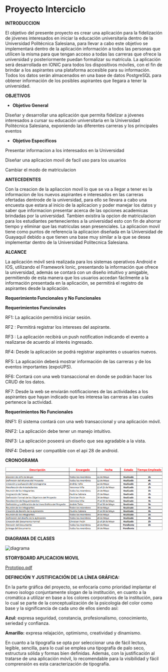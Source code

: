 # Proyecto Interciclo

**INTRODUCCION** 

El objetivo del presente proyecto es crear una aplicación para la fidelización de jóvenes interesados en iniciar la educación universitaria dentro de la Universidad Politécnica Salesiana, para llevar a cabo este objetivo se implementará dentro de la aplicación información a todos las personas que utilicen la misma para que tengan acceso a todas las carreras que ofrece la universidad y posteriormente puedan formalizar su matrícula. La aplicación será desarrollada en IONIC para todos los dispositivos móviles, con el fin de brindar a los aspirantes una plataforma accesible para su información. Todos los datos serán almacenados en una base de datos PostgreSQL para obtener información de los posibles aspirantes que llegara a tener la universidad. 


**OBJETIVOS**

 * **Objetivo General**

Diseñar y desarrollar una aplicación que permita fidelizar a jóvenes interesados a cursar su educación universitaria en la Universidad Politécnica Salesiana, exponiendo las diferentes carreras y los principales eventos


- **Objetivo Especificos** 


Presentar informacion a los interesados en la Universidad

Diseñar una aplicacion movil de facil uso para los usuarios

Cambiar el modo de matriculacion



**ANTECEDENTES**

Con la creacion de la apliaccion movil lo que se va a llegar a tener es la informacion de los nuevos aspirantes e interesados en las carreras ofertadas dentrode de la universidad, para ello se llevara a cabo una encuesta que estara al inicio de la aplicacion y poder manejar los datos y saber que informacion presentar acerca de las opciones academicas brindadas por la universidad. Tambien existira la opcion de matriculacion para los estudiantes pertenecientes a la universidad esto con fin de ahorrar tiempo y eliminar que las matriculas sean presenciales. La aplicacion movil tiene como puntos de referencia la aplicacion diseñada en la Universidad de Guayaquil debido a que tienen una base muy similar a la que se desea implementar dentro de la Universidad Politecnica Salesiana. 


**ALCANCE**

La aplicación móvil será realizada para los sistemas operativos Android e IOS, utilizando el Framework Ionic, presentando la información que ofrece la universidad, además se  contará con un diseño intuitivo y amigable, permitiendo de esta manera que los usuarios accedan fácilmente a la información presentada en la aplicación, se permitirá el registro de aspirantes desde la aplicación.

**Requerimiento Funcionales y No Funcionales**

**Requerimientos Funcionales**

RF1: La aplicación permitirá iniciar sesión.

RF2 : Permitirá registrar los intereses del aspirante.

RF3 : La aplicación recibirá un push notification indicando el evento a realizarse de acuerdo al interés ingresado.

RF4: Desde la aplicación se podrá registrar aspirantes o usuarios nuevos.

RF5: La aplicación deberá mostrar información de las carreras y de los eventos importantes (expoUPS).

RF6: Contará con una web transaccional en donde se podrán hacer los CRUD de los datos.

RF7: Desde la web se enviarán notificaciones de las actividades a los aspirantes que hayan indicado que les interesa las carreras a las cuales pertenece la actividad.

**Requerimientos No Funcionales**

RNF1: El sistema contará con una web transaccional y una aplicación móvil.  

RNF2: La aplicación debe tener un manejo intuitivo.

RNF3: La aplicación poseerá un diseño que sea agradable a la vista.

RNF4: Deberá ser compatible con el api 28 de android.

**CRONOGRAMA**

![alt tag](https://github.com/VeronicaG0907/ProyectoInterciclo/blob/master/cronograma.PNG)


**DIAGRAMA DE CLASES**

![diagrama](https://user-images.githubusercontent.com/47520065/58612743-3ac2a800-8279-11e9-80cb-f056ddc7fdd4.JPG)

**STORYBOARD APLICACION MOVIL**

[Prototipo.pdf](https://github.com/VeronicaG0907/ProyectoInterciclo/files/3243350/Prototipo.pdf)

**DEFINICIÓN Y JUSTIFICACIÓN DE LA LÍNEA GRÁFICA:**

En la parte gráfica del proyecto, se enfocaría como prioridad implantar el nuevo isologo conjuntamente slogan de la institución, en cuanto a la cromática a utilizar en base a los colores corporativos de la institución, para lo cual se parte de la conceptualización de la psicología del color como base y la significancia de cada uno de ellos siendo así: 

**Azul:** expresa seguridad, constancia, profesionalismo, conocimiento, seriedad y confianza.

**Amarillo:** expresa relajación, optimismo, creatividad y dinamismo. 

En cuanto a la tipografía se opta por seleccionar una de fácil lectura, legible, sencilla, para lo cual se emplea una tipografía de palo seco, estructura sólida y formas bien definidas. Además, con la justificación al tratarse de una aplicación móvil, lo recomendable para la visibilidad y fácil comprensión es esta caracterización de tipografía.
